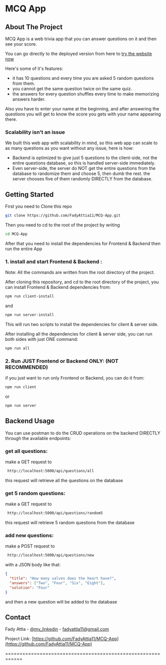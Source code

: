 # MCQ App

## About The Project

MCQ App is a web trivia app that you can answer questions on it and then see your score.

You can go directly to the deployed version from here to [try the website now](https://fadyattia-mcq-client.netlify.app/)

Here's some of it's features:

- it has 10 questions and every time you are asked 5 random questions from them.
- you cannot get the same question twice on the same quiz.
- the answers for every question shuffles every time to make memorizing answers harder.

Also you have to enter your name at the beginning, and after answering the questions you will get to know the score you gets with your name appearing there.

### Scalability isn't an issue

We built this web app with scalability in mind, so this web app can scale to as many questions as you want without any issue, here is how:

- Backend is optimized to give just 5 questions to the client-side, not the entire questions database, so this is handled server-side immediately.
- Even server-side, the server do NOT get the entire questions from the database to randomize them and choose 5, then dumb the rest. the server chooses five of them randomly DIRECTLY from the database.

## Getting Started

First you need to Clone this repo

```sh
git clone https://github.com/FadyAttia11/MCQ-App.git
```

Then you need to cd to the root of the project by writing

```sh
cd MCQ-App
```

After that you need to install the dependencies for Frontend & Backend then run the entire App

### 1. install and start Frontend & Backend :

Note: All the commands are written from the root directory of the project.

After cloning this repository, and cd to the root directory of the project, you can install Frontend & Backend dependencies from:

```bash
npm run client-install
```

and

```bash
npm run server-install
```

This will run two scripts to install the dependencies for client & server side.

After installing all the dependencies for client & server side, you can run both sides with just ONE command:

```bash
npm run all
```

### 2. Run JUST Frontend or Backend ONLY: (NOT RECOMMENDED)

if you just want to run only Frontend or Backend, you can do it from:

```sh
npm run client
```

or

```sh
npm run server
```

## Backend Usage

You can use postman to do the CRUD operations on the backend DIRECTLY through the available endpoints:

### get all questions:

make a GET request to

```sh
 http://localhost:5000/api/questions/all
```

this request will retrieve all the questions on the database

### get 5 random questions:

make a GET request to

```sh
 http://localhost:5000/api/questions/random5
```

this request will retrieve 5 random questions from the database

### add new questions:

make a POST request to

```sh
 http://localhost:5000/api/questions/new
```

with a JSON body like that:

```json
{
  "title": "How many valves does the heart have?",
  "answers": ["Two", "Four", "Six", "Eight"],
  "solution": "Four"
}
```

and then a new question will be added to the database

## Contact

Fady Attia - [@my_linkedin](https://www.linkedin.com/in/fady-attia-01) - fadyattia11@gmail.com

Project Link: [https://github.com/FadyAttia11/MCQ-App](https://github.com/FadyAttia11/MCQ-App)

============================================================
